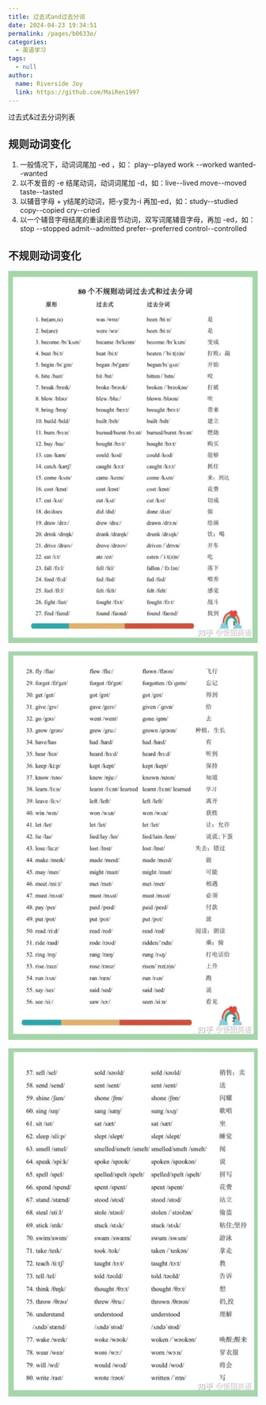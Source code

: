 ```yaml
---
title: 过去式and过去分词
date: 2024-04-23 19:34:51
permalink: /pages/b0633e/
categories: 
  - 英语学习
tags: 
  - null
author: 
  name: Riverside Joy
  link: https://github.com/MaiRen1997
---
```

过去式&过去分词列表

## 规则动词变化

1. 一般情况下，动词词尾加 -ed ，如： play--played work --worked wanted--wanted
2. 以不发音的 -e 结尾动词，动词词尾加 -d，如：live--lived move--moved taste--tasted
3. 以辅音字母 + y结尾的动词，把-y变为-i 再加-ed，如：study--studied copy--copied cry--cried
4. 以一个辅音字母结尾的重读闭音节动词，双写词尾辅音字母，再加 -ed，如： stop --stopped admit--admitted prefer--preferred control--controlled

## 不规则动词变化

![](./img/dict1.jpg)

![](./img/dict2.jpg)

![](./img/dict3.jpg)




